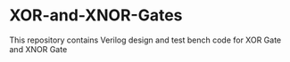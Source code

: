 # XOR-and-XNOR-Gates
This repository contains Verilog design and test bench code for XOR Gate and XNOR Gate
